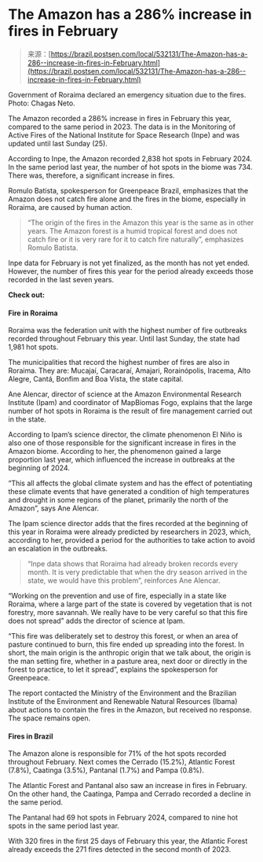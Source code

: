 <!--yml
category: 未分类
date: 2024-05-29 13:27:19
-->

# The Amazon has a 286% increase in fires in February

> 来源：[https://brazil.postsen.com/local/532131/The-Amazon-has-a-286--increase-in-fires-in-February.html](https://brazil.postsen.com/local/532131/The-Amazon-has-a-286--increase-in-fires-in-February.html)

Government of Roraima declared an emergency situation due to the fires. Photo: Chagas Neto.

The Amazon recorded a 286% increase in fires in February this year, compared to the same period in 2023\. The data is in the Monitoring of Active Fires of the National Institute for Space Research (Inpe) and was updated until last Sunday (25).

According to Inpe, the Amazon recorded 2,838 hot spots in February 2024\. In the same period last year, the number of hot spots in the biome was 734\. There was, therefore, a significant increase in fires.

Romulo Batista, spokesperson for Greenpeace Brazil, emphasizes that the Amazon does not catch fire alone and the fires in the biome, especially in Roraima, are caused by human action.

> “The origin of the fires in the Amazon this year is the same as in other years. The Amazon forest is a humid tropical forest and does not catch fire or it is very rare for it to catch fire naturally”, emphasizes Romulo Batista.

Inpe data for February is not yet finalized, as the month has not yet ended. However, the number of fires this year for the period already exceeds those recorded in the last seven years.

**Check out:**

#### Fire in Roraima

Roraima was the federation unit with the highest number of fire outbreaks recorded throughout February this year. Until last Sunday, the state had 1,981 hot spots.

The municipalities that record the highest number of fires are also in Roraima. They are: Mucajaí, Caracaraí, Amajari, Rorainópolis, Iracema, Alto Alegre, Cantá, Bonfim and Boa Vista, the state capital.

Ane Alencar, director of science at the Amazon Environmental Research Institute (Ipam) and coordinator of MapBiomas Fogo, explains that the large number of hot spots in Roraima is the result of fire management carried out in the state.

According to Ipam’s science director, the climate phenomenon El Niño is also one of those responsible for the significant increase in fires in the Amazon biome. According to her, the phenomenon gained a large proportion last year, which influenced the increase in outbreaks at the beginning of 2024\.

“This all affects the global climate system and has the effect of potentiating these climate events that have generated a condition of high temperatures and drought in some regions of the planet, primarily the north of the Amazon”, says Ane Alencar.

The Ipam science director adds that the fires recorded at the beginning of this year in Roraima were already predicted by researchers in 2023, which, according to her, provided a period for the authorities to take action to avoid an escalation in the outbreaks.

> “Inpe data shows that Roraima had already broken records every month. It is very predictable that when the dry season arrived in the state, we would have this problem”, reinforces Ane Alencar.

“Working on the prevention and use of fire, especially in a state like Roraima, where a large part of the state is covered by vegetation that is not forestry, more savannah. We really have to be very careful so that this fire does not spread” adds the director of science at Ipam.

“This fire was deliberately set to destroy this forest, or when an area of ​​pasture continued to burn, this fire ended up spreading into the forest. In short, the main origin is the anthropic origin that we talk about, the origin is the man setting fire, whether in a pasture area, next door or directly in the forest to practice, to let it spread”, explains the spokesperson for Greenpeace.

The report contacted the Ministry of the Environment and the Brazilian Institute of the Environment and Renewable Natural Resources (Ibama) about actions to contain the fires in the Amazon, but received no response. The space remains open.

#### Fires in Brazil

The Amazon alone is responsible for 71% of the hot spots recorded throughout February. Next comes the Cerrado (15.2%), Atlantic Forest (7.8%), Caatinga (3.5%), Pantanal (1.7%) and Pampa (0.8%).

The Atlantic Forest and Pantanal also saw an increase in fires in February. On the other hand, the Caatinga, Pampa and Cerrado recorded a decline in the same period.

The Pantanal had 69 hot spots in February 2024, compared to nine hot spots in the same period last year.

With 320 fires in the first 25 days of February this year, the Atlantic Forest already exceeds the 271 fires detected in the second month of 2023.